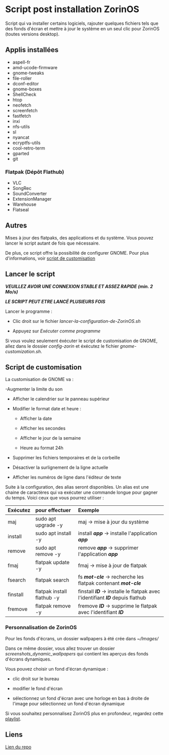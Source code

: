 # **Script post installation ZorinOS**

Script qui va installer certains logiciels, rajouter quelques fichiers tels que des fonds d'écran et mettre à jour le système en un seul clic pour ZorinOS (toutes versions desktop).

## **Applis installées**

- aspell-fr
- amd-ucode-firmware
- gnome-tweaks
- file-roller
- dconf-editor
- gnome-boxes
- ShellCheck
- htop
- neofetch
- screenfetch
- fastfetch
- inxi
- nfs-utils
- sl
- nyancat
- ecryptfs-utils
- cool-retro-term
- gparted
- git

### Flatpak (Dépôt Flathub)

- VLC
- SongRec
- SoundConverter
- ExtensionManager
- Warehouse
- Flatseal

## **Autres**

Mises à jour des flatpaks, des applications et du système. Vous pouvez lancer le script autant de fois que nécessaire.

De plus, ce script offre la possibilité de configurer GNOME. Pour plus d'informations, voir [script de customisation](#script-de-customisation)

## **Lancer le script**

**_VEUILLEZ AVOIR UNE CONNEXION STABLE ET ASSEZ RAPIDE (min. 2 Mo/s)_**

**_LE SCRIPT PEUT ETRE LANCÉ PLUSIEURS FOIS_**

Lancer le programme :

- Clic droit sur le fichier _lancer-la-configuration-de-ZorinOS.sh_

- Appuyez sur _Exécuter comme programme_

Si vous voulez seulement éxécuter le script de customisation de GNOME, allez dans le dossier _config-zorin_ et éxécutez le fichier _gnome-customization.sh_.

## **Script de customisation**

La customisation de GNOME va :

-Augmenter la limite du son

- Afficher le calendrier sur le panneau supérieur

- Modifier le format date et heure :

  - Afficher la date
  
  - Afficher les secondes
  
  - Afficher le jour de la semaine

  - Heure au format 24h
  
- Supprimer les fichiers temporaires et de la corbeille

- Désactiver la surlignement de la ligne actuelle

- Afficher les numéros de ligne dans l'éditeur de texte

Suite à la configuration, des alias seront disponibles. Un alias est une chaine de caractères qui va exécuter une commande longue pour gagner du temps. Voici ceux que vous pourrez utiliser :

|    Exécutez   |        pour effectuer          |                                      Exemple                                          |
|:--------------|:-------------------------------|:--------------------------------------------------------------------------------------|
|   maj         |   sudo apt upgrade -y          |   maj -> mise à jour du système                                                       |
|   install     |   sudo apt install -y          |   install **_app_** -> installe l'application **_app_**                               |
|   remove      |   sudo apt remove -y           |   remove **_app_** -> supprimer l'application **_app_**                               |
|   fmaj        |   flatpak update -y            |   fmaj -> mise à jour de flatpak                                                      |
|   fsearch     |   flatpak search               |   fs **_mot-cle_** -> recherche les flatpak contenant **_mot-cle_**                   |
|   finstall    |   flatpak install flathub -y   |   finstall **_ID_** -> installe le flatpak avec l'identifiant **_ID_** depuis flathub |
|   fremove     |   flatpak remove -y            |   fremove **_ID_** -> supprime le flatpak avec l'identifiant **_ID_**                 |

### **Personnalisation de ZorinOS**

Pour les fonds d'écrans, un dossier wallpapers à été crée dans _~/Images/_

Dans ce même dossier, vous allez trouver un dossier _screenshots_dynamic_wallpapers_ qui contient les aperçus des fonds d'écrans dynamiques.

Vous pouvez choisir un fond d'écran dynamique :

- clic droit sur le bureau

- modifier le fond d'écran

- sélectionnez un fond d'écran avec une horloge en bas à droite de l'image pour sélectionnez un fond d'écran dynamique

Si vous souhaitez personnalisez ZorinOS plus en profondeur, regardez cette [playlist](https://youtube.com/playlist?list=PL-xp5bZmT8148dNSbLTQBhEntfp_HeXfu&si=HTQfktPsC7zkXVnr).

## **Liens**

[Lien du repo](https://github.com/Loanbrwsk1/FR_Script_de_post_installation_Linux)
